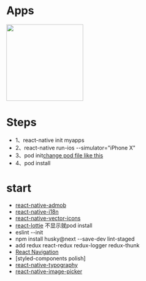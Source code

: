 # Apps
<a href="https://github.com/jeodiong/myapp/tree/app-weather/18.7.21.1.changecity" target="_blank">
<img width="200px" src="https://ws3.sinaimg.cn/large/006tKfTcgy1ftu0dgyp7sj30a704zjr9.jpg">
</a>

# Steps
- 1、react-native init myapps
- 2、react-native run-ios --simulator="iPhone X"
- 3、pod init[change pod file like this](https://facebook.github.io/react-native/docs/integration-with-existing-apps.html)
- 4、pod install

# start
- [react-native-admob](https://github.com/sbugert/react-native-admob)
- [react-native-i18n](https://github.com/AlexanderZaytsev/react-native-i18n)
- [react-native-vector-icons](https://github.com/oblador/react-native-vector-icons)
- [react-lottie](http://airbnb.io/lottie/react-native/react-native.html#getting-started) 不显示就pod install
- eslint --init 
- npm install husky@next --save-dev lint-staged
- add redux react-redux redux-logger redux-thunk
- [React Navigation](https://reactnavigation.org/docs/zh-Hans/getting-started.html)
- [styled-components polish]
- [react-native-typography](https://github.com/hectahertz/react-native-typography)
- [react-native-image-picker](https://github.com/react-community/react-native-image-picker)
